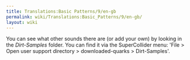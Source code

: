```yaml
---
title: Translations:Basic Patterns/9/en-gb
permalink: wiki/Translations:Basic_Patterns/9/en-gb/
layout: wiki
---
```


You can see what other sounds there are (or add your own) by looking in
the *Dirt-Samples* folder. You can find it via the SuperCollider menu:
'File &gt; Open user support directory &gt; downloaded-quarks &gt;
Dirt-Samples'.
